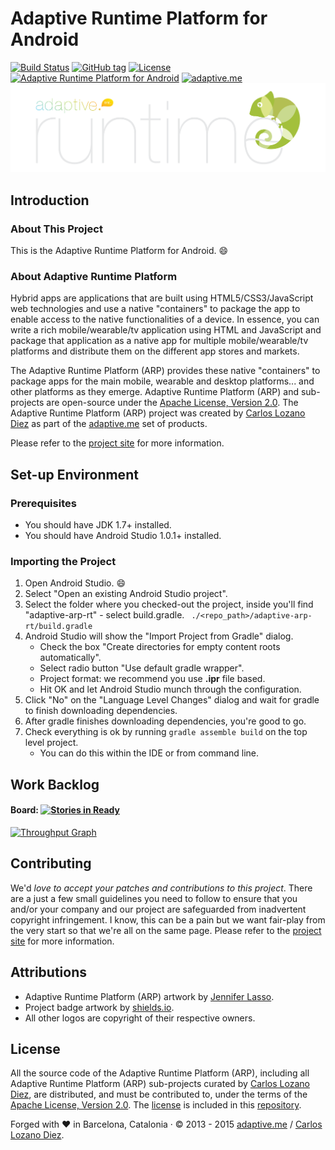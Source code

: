 # Adaptive Runtime Platform for Android 
[![Build Status](https://travis-ci.org/AdaptiveMe/adaptive-arp-android.svg?branch=master)](https://travis-ci.org/AdaptiveMe/adaptive-arp-android)
[![GitHub tag](https://img.shields.io/github/tag/AdaptiveMe/adaptive-arp-android.svg)](https://github.com/AdaptiveMe/adaptive-arp-android) 
[![License](https://img.shields.io/badge/license-apache%202-blue.svg)](https://raw.githubusercontent.com/AdaptiveMe/adaptive-arp-api/master/LICENSE) 
[![Adaptive Runtime Platform for Android](https://img.shields.io/badge/arp-android-a4c639.svg)](https://github.com/AdaptiveMe/adaptive-arp-android)
[![adaptive.me](https://img.shields.io/badge/adaptive-me-fdcb0e.svg)](http://adaptive.me)
[![Adaptive Runtime Platform](https://raw.githubusercontent.com/AdaptiveMe/AdaptiveMe.github.io/master/assets/logos/transparent/arp_for_Android.png)](#)

## Introduction

### About This Project

This is the Adaptive Runtime Platform for Android. :smile:

### About Adaptive Runtime Platform

Hybrid apps are applications that are built using HTML5/CSS3/JavaScript web technologies and use a native "containers" to package the app to enable access to the native functionalities of a device. In essence, you can write a rich mobile/wearable/tv application using HTML and JavaScript and package that application as a native app for multiple mobile/wearable/tv platforms and distribute them on the different app stores and markets.

The Adaptive Runtime Platform (ARP) provides these native "containers" to package apps for the main mobile, wearable and desktop platforms... and other platforms as they emerge. Adaptive Runtime Platform (ARP) and sub-projects are open-source under the [Apache License, Version 2.0](http://www.apache.org/licenses/LICENSE-2.0.html). The Adaptive Runtime Platform (ARP) project was created by [Carlos Lozano Diez](https://github.com/carloslozano) as part of the [adaptive.me](http://adaptive.me) set of products.

Please refer to the [project site](http://adaptiveme.github.io) for more information.

## Set-up Environment

### Prerequisites

* You should have JDK 1.7+ installed.
* You should have Android Studio 1.0.1+ installed.

### Importing the Project

1.	Open Android Studio. :smile:
2.	Select "Open an existing Android Studio project".
3.	Select the folder where you checked-out the project, inside you'll find "adaptive-arp-rt" - select build.gradle. `` ./<repo_path>/adaptive-arp-rt/build.gradle``
4.	Android Studio will show the "Import Project from Gradle" dialog.
	* Check the box "Create directories for empty content roots automatically".
	* Select radio button "Use default gradle wrapper".
	* Project format: we recommend you use **.ipr** file based.
	* Hit OK and let Android Studio munch through the configuration.
5. Click "No" on the "Language Level Changes" dialog and wait for gradle to finish downloading dependencies.
6. After gradle finishes downloading dependencies, you're good to go.
7. Check everything is ok by running ``gradle assemble build`` on the top level project.  
	* You can do this within the IDE or from command line.

## Work Backlog

#### Board: [![Stories in Ready](https://badge.waffle.io/AdaptiveMe/adaptive-arp-android.svg?label=ready&title=Ready)](https://waffle.io/AdaptiveMe/adaptive-arp-android)

[![Throughput Graph](https://graphs.waffle.io/AdaptiveMe/adaptive-arp-android/throughput.svg)](https://waffle.io/AdaptiveMe/adaptive-arp-android/metrics)

## Contributing

We'd *love to accept your patches and contributions to this project*.  There are a just a few small guidelines you need to follow to ensure that you and/or your company and our project are safeguarded from inadvertent copyright infringement. I know, this can be a pain but we want fair-play from the very start so that we're all on the same page. Please refer to the [project site](http://adaptiveme.github.io) for more information.

## Attributions

* Adaptive Runtime Platform (ARP) artwork by [Jennifer Lasso](https://github.com/Jlassob).
* Project badge artwork by [shields.io](http://shields.io/).
* All other logos are copyright of their respective owners.

## License
All the source code of the Adaptive Runtime Platform (ARP), including all Adaptive Runtime Platform (ARP) sub-projects curated by [Carlos Lozano Diez](https://github.com/carloslozano), are distributed, and must be contributed to, under the terms of the [Apache License, Version 2.0](http://www.apache.org/licenses/LICENSE-2.0.html). The [license](https://raw.githubusercontent.com/AdaptiveMe/adaptive-arp-api/master/LICENSE) is included in this [repository](https://raw.githubusercontent.com/AdaptiveMe/adaptive-arp-api/master/LICENSE).

Forged with :heart: in Barcelona, Catalonia · © 2013 - 2015 [adaptive.me](http://adaptive.me) / [Carlos Lozano Diez](http://google.com/+CarlosLozano).

